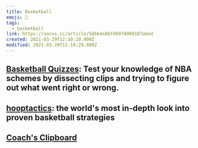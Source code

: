 ```yaml
---
title: Basketball
emoji: 🏀
tags:
  - basketball
link: https://vocus.cc/article/5dbb4e8bfd8978000187abed
created: 2021-03-29T12:10:29.000Z
modified: 2021-03-29T12:10:29.000Z
---
```


## [Basketball Quizzes](https://www.basketballquizzes.com/): Test your knowledge of NBA schemes by dissecting clips and trying to figure out what went right or wrong.

## [hooptactics](https://hooptactics.net/): the world's most in-depth look into proven basketball strategies

## [Coach's Clipboard](https://www.coachesclipboard.net/index.html)
